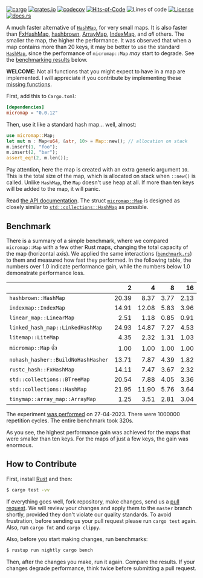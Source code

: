 [![cargo](https://github.com/yegor256/micromap/actions/workflows/cargo.yml/badge.svg)](https://github.com/yegor256/micromap/actions/workflows/cargo.yml)
[![crates.io](https://img.shields.io/crates/v/micromap.svg)](https://crates.io/crates/micromap)
[![codecov](https://codecov.io/gh/yegor256/micromap/branch/master/graph/badge.svg)](https://codecov.io/gh/yegor256/micromap)
[![Hits-of-Code](https://hitsofcode.com/github/yegor256/micromap)](https://hitsofcode.com/view/github/yegor256/micromap)
![Lines of code](https://img.shields.io/tokei/lines/github/yegor256/micromap)
[![License](https://img.shields.io/badge/license-MIT-green.svg)](https://github.com/yegor256/micromap/blob/master/LICENSE.txt)
[![docs.rs](https://img.shields.io/docsrs/micromap)](https://docs.rs/micromap/latest/micromap/)

A much faster alternative of [`HashMap`](https://doc.rust-lang.org/std/collections/struct.HashMap.html), 
for very small maps. 
It is also faster than
[FxHashMap](https://github.com/rust-lang/rustc-hash),
[hashbrown](https://github.com/rust-lang/hashbrown),
[ArrayMap](https://github.com/robjtede/tinymap),
[IndexMap](https://crates.io/crates/indexmap),
and _all_ others.
The smaller the map, the higher the performance. 
It was observed that when a map contains more than 20 keys, it may be better to use the standard 
[`HashMap`](https://doc.rust-lang.org/std/collections/struct.HashMap.html), since
the performance of `micromap::Map` _may_ start to degrade. 
See the [benchmarking results](#benchmark) below.

**WELCOME**: 
Not all functions that you might expect to have in a map are implemented. 
I will appreciate if you contribute by implementing these 
[missing functions](https://github.com/yegor256/micromap/issues).

First, add this to `Cargo.toml`:

```toml
[dependencies]
micromap = "0.0.12"
```

Then, use it like a standard hash map... well, almost:

```rust
use micromap::Map;
let mut m : Map<u64, &str, 10> = Map::new(); // allocation on stack
m.insert(1, "foo");
m.insert(2, "bar");
assert_eq!(2, m.len());
```

Pay attention, here the map is created with an extra generic argument `10`. This is 
the total size of the map, which is allocated on stack when `::new()` is called. 
Unlike `HashMap`, the `Map` doesn't use heap at all. If more than ten keys will be
added to the map, it will panic.

Read [the API documentation](https://docs.rs/micromap/latest/micromap/). The struct
[`micromap::Map`](https://docs.rs/micromap/latest/micromap/struct.Map.html) is designed as closely similar to 
[`std::collections::HashMap`](https://doc.rust-lang.org/std/collections/struct.HashMap.html) as possible.

## Benchmark

There is a summary of a simple benchmark, where we compared `micromap::Map` with
a few other Rust maps, changing the total capacity of the map (horizontal axis).
We applied the same interactions 
([`benchmark.rs`](https://github.com/yegor256/micromap/blob/master/tests/benchmark.rs)) 
to them and measured how fast they performed. In the following table, 
the numbers over 1.0 indicate performance gain, 
while the numbers below 1.0 demonstrate performance loss.

<!-- benchmark -->
| | 2 | 4 | 8 | 16 | 32 | 64 | 128 |
| --- | --: | --: | --: | --: | --: | --: | --: |
| `hashbrown::HashMap` | 20.39 | 8.37 | 3.77 | 2.13 | 0.83 | 0.43 | 0.21 |
| `indexmap::IndexMap` | 14.91 | 12.08 | 5.83 | 3.96 | 1.50 | 0.79 | 0.39 |
| `linear_map::LinearMap` | 2.51 | 1.18 | 0.85 | 0.91 | 0.66 | 0.70 | 0.92 |
| `linked_hash_map::LinkedHashMap` | 24.93 | 14.87 | 7.27 | 4.53 | 2.07 | 1.21 | 0.56 |
| `litemap::LiteMap` | 4.35 | 2.32 | 1.31 | 1.03 | 0.62 | 0.42 | 0.27 |
| `micromap::Map` 👍 | 1.00 | 1.00 | 1.00 | 1.00 | 1.00 | 1.00 | 1.00 |
| `nohash_hasher::BuildNoHashHasher` | 13.71 | 7.87 | 4.39 | 1.82 | 0.80 | 0.42 | 0.20 |
| `rustc_hash::FxHashMap` | 14.11 | 7.47 | 3.67 | 2.32 | 0.73 | 0.39 | 0.19 |
| `std::collections::BTreeMap` | 20.54 | 7.88 | 4.05 | 3.36 | 1.58 | 0.75 | 0.44 |
| `std::collections::HashMap` | 21.95 | 11.90 | 5.76 | 3.64 | 1.62 | 0.92 | 0.42 |
| `tinymap::array_map::ArrayMap` | 1.25 | 3.51 | 2.81 | 3.04 | 3.11 | 3.56 | 3.54 |

The experiment [was performed](https://github.com/yegor256/micromap/actions/workflows/benchmark.yml) on 27-04-2023.
There were 1000000 repetition cycles.
The entire benchmark took 320s.

<!-- benchmark -->

As you see, the highest performance gain was achieved for the maps that were smaller than ten keys.
For the maps of just a few keys, the gain was enormous.

## How to Contribute

First, install [Rust](https://www.rust-lang.org/tools/install) and then:

```bash
$ cargo test -vv
```

If everything goes well, fork repository, make changes, send us a [pull request](https://www.yegor256.com/2014/04/15/github-guidelines.html).
We will review your changes and apply them to the `master` branch shortly,
provided they don't violate our quality standards. To avoid frustration,
before sending us your pull request please run `cargo test` again. Also, 
run `cargo fmt` and `cargo clippy`.

Also, before you start making changes, run benchmarks:

```bash
$ rustup run nightly cargo bench
```

Then, after the changes you make, run it again. Compare the results. If your changes
degrade performance, think twice before submitting a pull request.